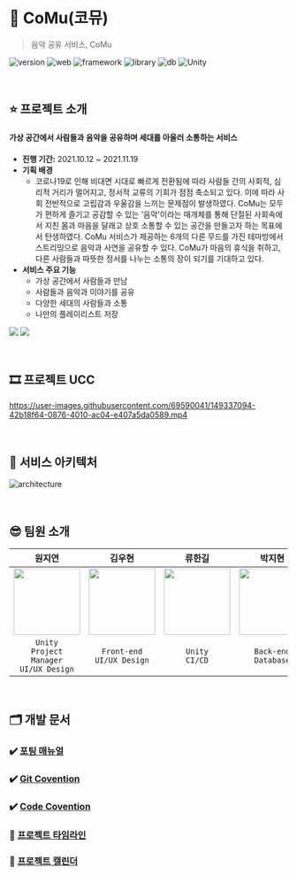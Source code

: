 # 📀 CoMu(코뮤)

> 음악 공유 서비스, CoMu


![version](https://img.shields.io/badge/version-v1.0.1-0062AD) ![web](https://img.shields.io/badge/platform-web-yellow) ![framework](https://img.shields.io/badge/-SpringBoot-6DB33F?logo=SpringBoot&logoColor=white) ![library](https://img.shields.io/badge/-Vue.js-4FC08D?logo=Vue.js&logoColor=white) ![db](https://img.shields.io/badge/-MySQL-4479A1?logo=MySQL&logoColor=white) ![Unity](https://img.shields.io/badge/-Unity-FFFFFF?logo=Unity&logoColor=grey)

<br>

## ⭐️ 프로젝트 소개

#### 가상 공간에서 사람들과 음악을 공유하며 세대를 아울러 소통하는 서비스

- **진행 기간:** 2021.10.12 ~ 2021.11.19
- **기획 배경**
  - 코로나19로 인해 비대면 시대로 빠르게 전환됨에 따라 사람들 간의 사회적, 심리적 거리가 멀어지고, 정서적 교류의 기회가 점점 축소되고 있다. 이에 따라 사회 전반적으로 고립감과 우울감을 느끼는 문제점이 발생하였다. CoMu는 모두가 편하게 즐기고 공감할 수 있는 '음악'이라는 매개체를 통해 단절된 사회속에서 지친 몸과 마음을 달래고 상호 소통할 수 있는 공간을 만들고자 하는 목표에서 탄생하였다. CoMu 서비스가 제공하는 6개의 다른 무드를 가진 테마방에서 스트리밍으로 음악과 사연을 공유할 수 있다. CoMu가 마음의 휴식을 취하고, 다른 사람들과 따뜻한 정서를 나누는 소통의 장이 되기를 기대하고 있다. 
- **서비스 주요 기능** 
  - 가상 공간에서 사람들과 만남
  - 사람들과 음악과 이야기를 공유
  - 다양한 세대의 사람들과 소통
  - 나만의 플레이리스트 저장

![](https://i.imgur.com/xrbpGPF.png)
![](https://i.imgur.com/wbFsAii.png)


<br>

## 🎞 프로젝트 UCC

https://user-images.githubusercontent.com/69590041/149337094-42b18f64-0876-4010-ac04-e407a5da0589.mp4


<br>

## 🧩 서비스 아키텍처
![architecture](https://i.imgur.com/PKzrAVf.png)


<br>

## 😎 팀원 소개

|원지연|김우현|류한길|박지현|신지수|
|:--:|:--:|:--:|:--:|:--:|
|<img src="https://i.imgur.com/pv74EXu.png" width="120px;">|<img src="https://i.imgur.com/xwWgNQT.png" width="120px;">|<img src="https://i.imgur.com/f6FzFVL.png" width="120px;">|<img src="https://i.imgur.com/9Gf2GlM.png" width="120px;">|<img src="https://i.imgur.com/VINQYOi.png" width="120px;">|<img src="https://i.imgur.com/.png" width="120px;">|
|`Unity`<br />`Project Manager`<br />`UI/UX Design`|`Front-end`<br />`UI/UX Design`|`Unity`<br />`CI/CD`|`Back-end`<br />`Database`|`Back-end`<br />`Database`<br />`UI/UX Design`|

<br>

## 🗂 개발 문서

### ✔️ [포팅 매뉴얼](exec/포팅메뉴얼.md)

### ✔️ [Git Covention](docs/Git-Convention.md)

### ✔️ [Code Covention](docs/Code-Convention.md)

### 🐾 [프로젝트 타임라인](https://co-mu.notion.site/2249572853c84973b422cdcfedebcac5?v=5b272ec6b98146549bec4ed00ef1a3ce)

### 📅 [프로젝트 캘린더](https://co-mu.notion.site/8bbdf66a6ba8411ebdd5a12cb56e48b4?v=f6d77a4acadc4756a020c20558f90542)
